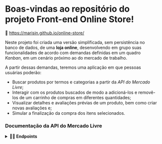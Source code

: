 # Boas-vindas ao repositório do projeto Front-end Online Store!

:paperclip: https://marisin.github.io/online-store/

  Neste projeto foi criada uma versão simplificada, sem persistência no banco de dados, de uma **loja online**, desenvolvendo em grupo suas funcionalidades de acordo com demandas definidas em um quadro _Kanban_, em um cenário próximo ao do mercado de trabalho.
  
  A partir dessas demandas, teremos uma aplicação em que pessoas usuárias poderão:
  - Buscar produtos por termos e categorias a partir da _API do Mercado Livre_;
  - Interagir com os produtos buscados de modo a adicioná-los e removê-los de um carrinho de compras em diferentes quantidades;
  - Visualizar detalhes e avaliações prévias de um produto, bem como criar novas avaliações e;
  - Simular a finalização da compra dos itens selecionados.

  ### Documentação da API do Mercado Livre
  <details>
   <summary><strong>👨‍💻 Endpoints </strong></summary><br />
  
   * Para listar as categorias disponíveis:
     - Endpoint: https://api.mercadolibre.com/sites/MLB/categories
  
  * Para buscar por itens por termo:
    - Parâmetro de busca $QUERY (este parâmetro deve ser substituído pelo valor do campo de busca)
    - Endpoint: https://api.mercadolibre.com/sites/MLB/search?q=$QUERY
  
  * Para buscar itens por categoria:
    - Parâmetro de busca $CATEGORY_ID (este parâmetro deve ser substituído pelo ID da categoria selecionada)
    - Endpoint: https://api.mercadolibre.com/sites/MLB/search?category=$CATEGORY_ID
  
  * Para buscar itens de uma categoria por termo (vale ressaltar, que este endpoint não necessariamente precisa receber ambos os parâmetros para funcionar):
    - Parâmetro de busca $QUERY (este parâmetro deve ser substituído pelo valor do campo de busca)
    - Parâmetro de busca $CATEGORY_ID (este parâmetro deve ser substituído pelo ID da categoria selecionada)
    - Endpoint: https://api.mercadolibre.com/sites/MLB/search?category=$CATEGORY_ID&q=$QUERY
  
  * Para buscar detalhes de um item especifico:
    - Parâmetro de busca $PRODUCT_ID (este parâmetro deve ser substituído pelo valor do campo de busca)
    - Endpoint: https://api.mercadolibre.com/items/$PRODUCT_ID
    
    <strong>[Documentação da API completa](https://developers.mercadolivre.com.br/pt_br/itens-e-buscas)</strong>
  </details>

